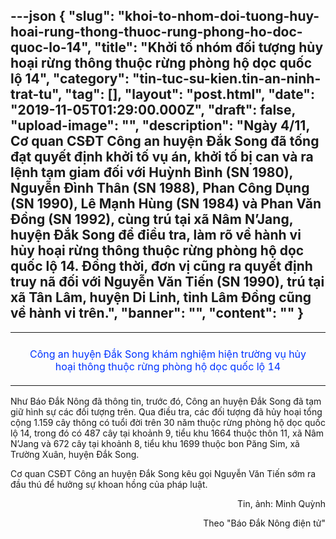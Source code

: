 ---json
{
    "slug": "khoi-to-nhom-doi-tuong-huy-hoai-rung-thong-thuoc-rung-phong-ho-doc-quoc-lo-14",
    "title": "Khởi tố nhóm đối tượng hủy hoại rừng thông thuộc rừng phòng hộ dọc quốc lộ 14",
    "category": "tin-tuc-su-kien.tin-an-ninh-trat-tu",
    "tag": [],
    "layout": "post.html",
    "date": "2019-11-05T01:29:00.000Z",
    "draft": false,
    "upload-image": "",
    "description": "Ngày 4/11, Cơ quan CSĐT Công an huyện Đắk Song đã tống đạt quyết định khởi tố vụ án, khởi tố bị can và ra lệnh tạm giam đối với Huỳnh Bình (SN 1980), Nguyễn Đình Thân (SN 1988), Phan Công Dụng (SN 1990), Lê Mạnh Hùng (SN 1984) và Phan Văn Đồng (SN 1992), cùng trú tại xã Nâm N’Jang, huyện Đắk Song để điều tra, làm rõ về hành vi hủy hoại rừng thông thuộc rừng phòng hộ dọc quốc lộ 14. Đồng thời, đơn vị cũng ra quyết định truy nã đối với Nguyễn Văn Tiến (SN 1990), trú tại xã Tân Lâm, huyện Di Linh, tỉnh Lâm Đồng cũng về hành vi trên.",
    "banner": "",
    "__content__": ""
}
---
<table align="center">
	<tbody>
		<tr>
			<td><img alt="" src="http://www.baodaknong.org.vn/database/image/2019/11/04/3170-TT-21.jpg" /></td>
		</tr>
		<tr>
			<td>
			<p style="text-align:center"><span style="color:#0033ff">C&ocirc;ng an huyện Đắk Song kh&aacute;m nghiệm hiện trường vụ hủy hoại&nbsp;th&ocirc;ng thuộc rừng&nbsp;ph&ograve;ng hộ dọc quốc lộ 14</span></p>
			</td>
		</tr>
	</tbody>
</table>

<p>Như B&aacute;o Đắk N&ocirc;ng đ&atilde; th&ocirc;ng tin, trước đ&oacute;, C&ocirc;ng an huyện Đắk Song đ&atilde; tạm giữ h&igrave;nh sự c&aacute;c đối tượng tr&ecirc;n. Qua điều tra, c&aacute;c đối tượng đ&atilde; hủy hoại tổng cộng 1.159 c&acirc;y th&ocirc;ng c&oacute; tuổi đời tr&ecirc;n 30 năm thuộc rừng ph&ograve;ng hộ dọc&nbsp;quốc lộ 14, trong đ&oacute; c&oacute; 487 c&acirc;y tại khoảnh 9, tiểu khu 1664 thuộc th&ocirc;n 11, x&atilde; N&acirc;m N&rsquo;Jang v&agrave; 672 c&acirc;y tại khoảnh 8, tiểu khu 1699 thuộc bon Păng Sim, x&atilde; Trường Xu&acirc;n, huyện Đắk Song.</p>

<p>Cơ quan CSĐT C&ocirc;ng an huyện Đắk Song k&ecirc;u gọi Nguyễn Văn Tiến sớm ra đầu th&uacute; để hưởng sự khoan hồng của ph&aacute;p luật.</p>

<p style="text-align:right">Tin, ảnh: Minh Quỳnh</p>

<p style="text-align:right">Theo&nbsp;&quot;B&aacute;o Đắk N&ocirc;ng điện tử&quot;</p>

